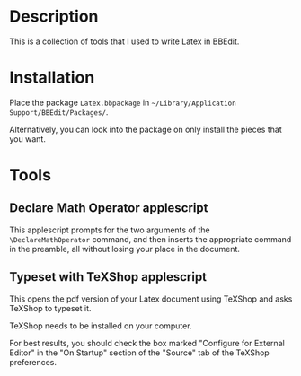 # Description

This is a collection of tools that I used to write Latex in BBEdit.

# Installation

Place the package `Latex.bbpackage` in
`~/Library/Application Support/BBEdit/Packages/`.

Alternatively, you can look into the package on only install
the pieces that you want.

# Tools

## Declare Math Operator applescript

This applescript prompts for the two arguments of the `\DeclareMathOperator`
command, and then inserts the appropriate command in the preamble, all without
losing your place in the document.

## Typeset with TeXShop applescript

This opens the pdf version of your Latex document using TeXShop and asks
TeXShop to typeset it.

TeXShop needs to be installed on your computer.

For best results, you should check the box marked "Configure for External
Editor" in the "On Startup" section of the "Source" tab of the TeXShop
preferences.
